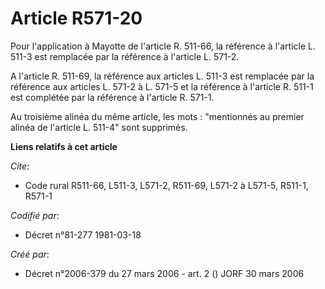 # Article R571-20

Pour l'application à Mayotte de l'article R. 511-66, la référence à l'article L. 511-3 est remplacée par la référence à
l'article L. 571-2.

A l'article R. 511-69, la référence aux articles L. 511-3 est remplacée par la référence aux articles L. 571-2 à L. 571-5 et
la référence à l'article R. 511-1 est complétée par la référence à l'article R. 571-1.

Au troisième alinéa du même article, les mots : "mentionnés au premier alinéa de l'article L. 511-4" sont supprimés.

**Liens relatifs à cet article**

_Cite_:

  - Code rural R511-66, L511-3, L571-2, R511-69, L571-2 à L571-5, R511-1, R571-1

_Codifié par_:

  - Décret n°81-277 1981-03-18

_Créé par_:

  - Décret n°2006-379 du 27 mars 2006 - art. 2 () JORF 30 mars 2006
